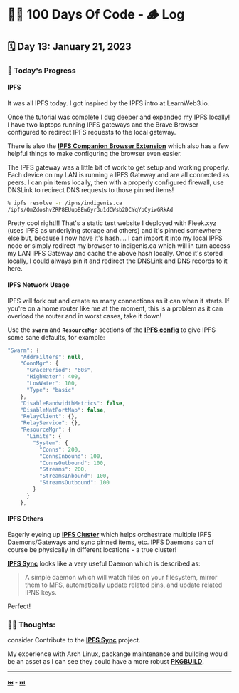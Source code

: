 # 👨‍💻 100 Days Of Code - 🪵 Log

## 🗓️ Day 13: January 21, 2023

### **🥵 Today's Progress**
#### IPFS
It was all IPFS today. I got inspired by the IPFS intro at LearnWeb3.io.

Once the tutorial was complete I dug deeper and expanded my IPFS locally! I have two laptops running IPFS gateways and the Brave Browser configured to redirect IPFS requests to the local gateway.

There is also the [**IPFS Companion Browser Extension**](https://chrome.google.com/webstore/detail/ipfs-companion/nibjojkomfdiaoajekhjakgkdhaomnch) which also has a few helpful things to make configuring the browser even easier.

The IPFS gateway was a little bit of work to get setup and working properly. Each device on my LAN is running a IPFS Gateway and are all connected as peers. I can pin items locally, then with a properly configured firewall, use DNSLink to redirect DNS requests to those pinned items!

```sh
% ipfs resolve -r /ipns/indigenis.ca
/ipfs/QmZdoshvZRP8EUupBEw6yr3u1dCWsb2DCYqYpCyiwGRkAd
```

Pretty cool right!!! That's a static test website I deployed with Fleek.xyz (uses IPFS as underlying storage and others) and it's pinned somewhere else but, because I now have it's hash.... I can import it into my local IPFS node or simply redirect my browser to indigenis.ca which will in turn access my LAN IPFS Gateway and cache the above hash locally. Once it's stored locally, I could always pin it and redirect the DNSLink and DNS records to it here.

#### IPFS Network Usage
IPFS will fork out and create as many connections as it can when it starts. If you're on a home router like me at the moment, this is a problem as it can overload the router and in worst cases, take it down!

Use the **`swarm`** and **`ResourceMgr`** sections of the [**IPFS config**](https://github.com/ipfs/kubo/blob/master/docs/config.md#swarmresourcemgr) to give IPFS some sane defaults, for example:

```js
"Swarm": {
    "AddrFilters": null,
    "ConnMgr": {
      "GracePeriod": "60s",
      "HighWater": 400,
      "LowWater": 100,
      "Type": "basic"
    },
    "DisableBandwidthMetrics": false,
    "DisableNatPortMap": false,
    "RelayClient": {},
    "RelayService": {},
    "ResourceMgr": {
      "Limits": {
        "System": {
          "Conns": 200,
          "ConnsInbound": 100,
          "ConnsOutbound": 100,
          "Streams": 200,
          "StreamsInbound": 100,
          "StreamsOutbound": 100
        }
      }
    },
```

#### IPFS Others
Eagerly eyeing up [**IPFS Cluster**](https://github.com/ipfs-cluster/ipfs-cluster) which helps orchestrate multiple IPFS Daemons/Gateways and sync pinned items, etc. IPFS Daemons can of course be physically in different locations - a true cluster!

[**IPFS Sync**](https://github.com/TheDiscordian/ipfs-sync) looks like a very useful Daemon which is described as:
> A simple daemon which will watch files on your filesystem, mirror them to MFS, automatically update related pins, and update related IPNS keys.

Perfect!

### **😶‍🌫 Thoughts:**
consider Contribute to the [**IPFS Sync**](https://github.com/TheDiscordian/ipfs-sync) project.

My experience with Arch Linux, packange maintenance and building would be an asset as I can see they could have a more robust [**PKGBUILD**](https://aur.archlinux.org/cgit/aur.git/tree/PKGBUILD?h=ipfs-sync).

 ***

[⏮️](012.md) - [⏭️](014.md)